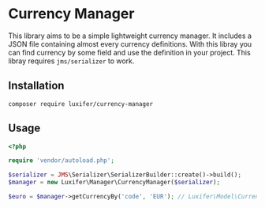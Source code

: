 # Currency Manager

This library aims to be a simple lightweight currency manager. It includes a JSON file containing almost every currency definitions. With this libray you can find currency by some field and use the definition in your project. This libray requires `jms/serializer` to work.

## Installation

```
composer require luxifer/currency-manager
```

## Usage

```php
<?php

require 'vendor/autoload.php';

$serializer = JMS\Serializer\SerializerBuilder::create()->build();
$manager = new Luxifer\Manager\CurrencyManager($serializer);

$euro = $manager->getCurrencyBy('code', 'EUR'); // Luxifer\Model\Currency
```
